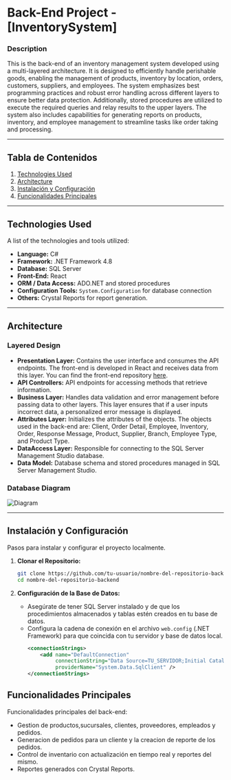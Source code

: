 # **Back-End Project - [InventorySystem]**

### Description
This is the back-end of an inventory management system developed using a multi-layered architecture. It is designed to efficiently handle perishable goods, enabling the management of products, inventory by location, orders, customers, suppliers, and employees. The system emphasizes best programming practices and robust error handling across different layers to ensure better data protection. Additionally, stored procedures are utilized to execute the required queries and relay results to the upper layers. The system also includes capabilities for generating reports on products, inventory, and employee management to streamline tasks like order taking and processing.

---

## **Tabla de Contenidos**

1. [Technologies Used](#Technologies-Used)
2. [Architecture](#Architecture)
3. [Instalación y Configuración](#instalación-y-configuración)
4. [Funcionalidades Principales](#funcionalidades-principales)

---

## **Technologies Used**

A list of the technologies and tools utilized:

- **Language:** C#
- **Framework:** .NET Framework 4.8
- **Database:** SQL Server
- **Front-End:** React
- **ORM / Data Access:** ADO.NET and stored procedures
- **Configuration Tools:** `System.Configuration` for database connection
- **Others:** Crystal Reports for report generation.

---

## **Architecture**
### Layered Design

- **Presentation Layer:** Contains the user interface and consumes the API endpoints. The front-end is developed in React and receives data from this layer. You can find the front-end repository [here](https://github.com/your-username/front-repo-name).
- **API Controllers:** API endpoints for accessing methods that retrieve information.
- **Business Layer:** Handles data validation and error management before passing data to other layers. This layer ensures that if a user inputs incorrect data, a personalized error message is displayed.
- **Attributes Layer:** Initializes the attributes of the objects. The objects used in the back-end are: Client, Order Detail, Employee, Inventory, Order, Response Message, Product, Supplier, Branch, Employee Type, and Product Type.
- **DataAccess Layer:** Responsible for connecting to the SQL Server Management Studio database.
- **Data Model:** Database schema and stored procedures managed in SQL Server Management Studio.

### Database Diagram

![Diagram](https://github.com/user-attachments/assets/9544baad-5ab6-4156-861c-7d6ca717d4ce)

---

## **Instalación y Configuración**

Pasos para instalar y configurar el proyecto localmente.

1. **Clonar el Repositorio:**
   ```bash
   git clone https://github.com/tu-usuario/nombre-del-repositorio-backend.git
   cd nombre-del-repositorio-backend
   ```
2. **Configuración de la Base de Datos:**

   - Asegúrate de tener SQL Server instalado y de que los procedimientos almacenados y tablas estén creados en tu base de datos.
   - Configura la cadena de conexión en el archivo `web.config` (.NET Framework) para que coincida con tu servidor y base de datos local.
     ```xml
     <connectionStrings>
         <add name="DefaultConnection" 
              connectionString="Data Source=TU_SERVIDOR;Initial Catalog=TU_BASE_DE_DATOS;User ID=USUARIO;Password=CONTRASEÑA"
              providerName="System.Data.SqlClient" />
     </connectionStrings>
     ```
## Funcionalidades Principales

Funcionalidades principales del back-end:

- Gestion de productos,sucursales, clientes, proveedores, empleados y pedidos.
- Generacion de pedidos para un cliente y la creacion de reporte de los pedidos.
- Control de inventario con actualización en tiempo real y reportes del mismo.
- Reportes generados con Crystal Reports.


